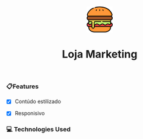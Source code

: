 <p align="center"><img src="images/hamburger.png" width="70px" height="70px"></p>
<h1 align="center" ><b>Loja Marketing</b></h1><div>

<br>


### 📋Features

- [x] Contúdo estilizado
- [x] Responisivo

    
### 💻 Technologies Used 
